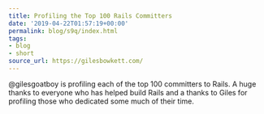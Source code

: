 ```yaml
---
title: Profiling the Top 100 Rails Committers
date: '2019-04-22T01:57:19+00:00'
permalink: blog/s9q/index.html
tags:
- blog
- short
source_url: https://gilesbowkett.com/
---
```


@gilesgoatboy is profiling each of the top 100 committers to Rails. A huge thanks to everyone who has helped build Rails and a thanks to Giles for profiling those who dedicated some much of their time.
